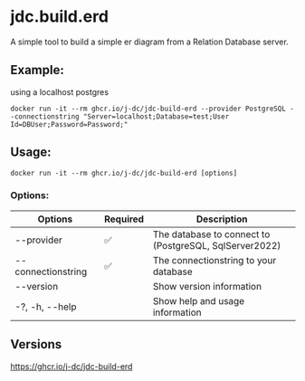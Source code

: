 # jdc.build.erd
A simple tool to build a simple er diagram from a Relation Database server.

## Example:

using a localhost postgres

```
docker run -it --rm ghcr.io/j-dc/jdc-build-erd --provider PostgreSQL --connectionstring "Server=localhost;Database=test;User Id=DBUser;Password=Password;"
```

## Usage:

&#9; `docker run -it --rm ghcr.io/j-dc/jdc-build-erd [options]`

### Options:
Options | Required | Description
--|--|--
  --provider <provider> |✅| The database to connect to <br> (PostgreSQL,  SqlServer2022)
  --connectionstring <connectionstring>|✅| The connectionstring to your database
  --version   | | Show version information
  -?, -h, --help | | Show help and usage information

## Versions
https://ghcr.io/j-dc/jdc-build-erd
